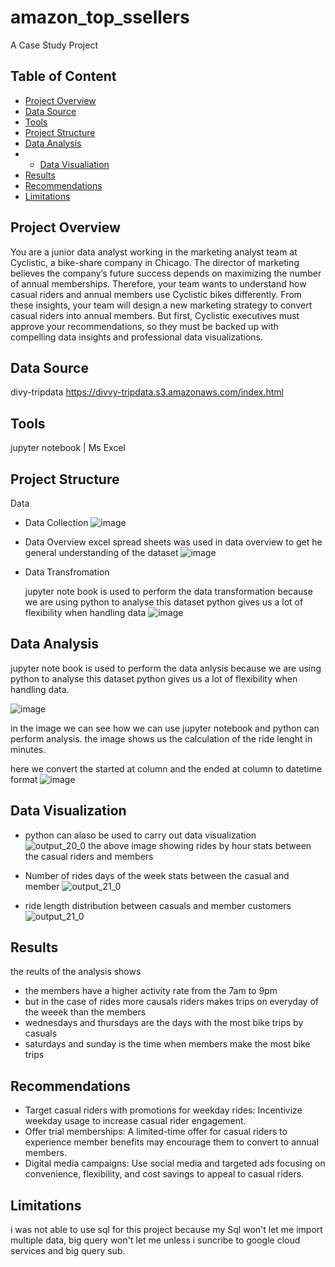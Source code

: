 # amazon_top_ssellers
A Case Study Project 

## Table of Content 
- [Project Overview](#project-overview)
- [Data Source](#data-source)
- [Tools](#tools)
- [Project Structure](#project-structure)
- [Data Analysis](#data-analysis)
- - [Data Visualiation](#data-visualization)
- [Results](#results)
- [Recommendations](#recommendations)
- [Limitations](#limitations)
## Project Overview 
  You are a junior data analyst working in the marketing analyst team at Cyclistic, a bike-share company in Chicago. The director of marketing believes the company’s future success depends on maximizing the number of annual memberships. Therefore, your team wants to understand how casual riders and annual members use Cyclistic bikes differently. From these insights, your team will design a new marketing strategy to convert casual riders into annual members. But first, Cyclistic executives must approve your recommendations, so they must be backed up with compelling data insights and professional data visualizations.
## Data Source
  divy-tripdata
  https://divvy-tripdata.s3.amazonaws.com/index.html
## Tools
  jupyter notebook | Ms Excel 
## Project Structure
  Data
  - Data Collection
      ![image](https://github.com/user-attachments/assets/1af92dbf-bb7e-4eb5-98ab-59d422dfdcef)

  - Data Overview
    excel spread sheets was used in data overview to get he general understanding of the dataset
    ![image](https://github.com/user-attachments/assets/57e44063-04da-4111-a306-aab84269026e)
 
  - Data Transfromation
    
    jupyter note book is used to perform the data transformation because we are using python to analyse this dataset 
    python gives us a lot of flexibility when handling data
    ![image](https://github.com/user-attachments/assets/90460f10-0d6b-412a-a79c-08149a6e742e)
## Data Analysis 
  jupyter note book is used to perform the data anlysis because we are using python to analyse this dataset 
  python gives us a lot of flexibility when handling data.
  
  ![image](https://github.com/user-attachments/assets/e98754df-9f83-4059-9489-fb035209d470)
  
  in the image we can see how we can use jupyter notebook and python can perform analysis. the image shows     us   the calculation of the ride lenght in minutes.

  here we convert the started at column and the ended at column to datetime format
  ![image](https://github.com/user-attachments/assets/426e2e7b-8e36-4c7b-85a4-ef2991a201f8)
## Data Visualization
  - python can alaso be used to carry out data visualization    
    ![output_20_0](https://github.com/user-attachments/assets/67a589cf-6277-4ce5-ac91-dc308ab6f87f)
    the above image showing rides by hour stats between the casual riders and members

  - Number of rides days of the week stats between the casual and member
    ![output_21_0](https://github.com/user-attachments/assets/96a9c694-269e-4f2c-ba52-29ab254980d3)

  - ride length distribution between casuals and member customers
    ![output_21_0](https://github.com/user-attachments/assets/cbcc8428-fe25-47d7-9969-d9837d83b73e)
  
## Results 
  the reults of the analysis  shows 
  - the members have a higher activity rate from the 7am to 9pm 
  - but in the case of rides more causals riders makes trips on everyday of the weeek than the members
  -  wednesdays and thursdays are the days with the most bike trips by casuals
  -  saturdays and sunday is the time when members make the most bike trips
## Recommendations 
  - Target casual riders with promotions for weekday rides: Incentivize weekday usage to increase casual         rider engagement.
  - Offer trial memberships: A limited-time offer for casual riders to experience member benefits may             encourage them to convert to annual members.
  - Digital media campaigns: Use social media and targeted ads focusing on convenience, flexibility, and cost savings to appeal to casual riders.
## Limitations
  i was not able to use sql for this project because my Sql won't let me import multiple data, big query won't let me unless i suncribe to google cloud services and big query sub.
